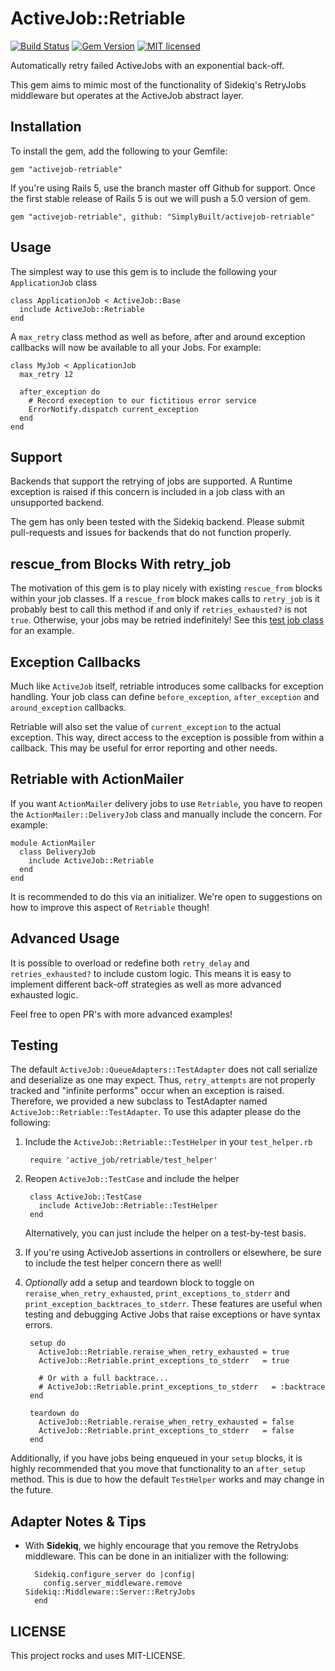 ActiveJob::Retriable
====================

[![Build Status](https://travis-ci.org/SimplyBuilt/activejob-retriable.svg)](https://travis-ci.org/SimplyBuilt/activejob-retriable)
[![Gem Version](https://badge.fury.io/rb/activejob-retriable.svg)](https://rubygems.org/gems/activejob-retriable)
[![MIT licensed](https://img.shields.io/badge/license-MIT-blue.svg)](./LICENSE)

Automatically retry failed ActiveJobs with an exponential back-off.

This gem aims to mimic most of the functionality of Sidekiq's
RetryJobs middleware but operates at the ActiveJob abstract
layer.

## Installation

To install the gem, add the following to your Gemfile:

    gem "activejob-retriable"

If you're using Rails 5, use the branch master off Github for support. Once the first stable release of
Rails 5 is out we will push a 5.0 version of gem.

    gem "activejob-retriable", github: "SimplyBuilt/activejob-retriable"

## Usage

The simplest way to use this gem is to include the following your `ApplicationJob` class

    class ApplicationJob < ActiveJob::Base
      include ActiveJob::Retriable
    end

A `max_retry` class method as well as before, after and around exception callbacks
will now be available to all your Jobs. For example:

    class MyJob < ApplicationJob
      max_retry 12

      after_exception do
        # Record exeception to our fictitious error service
        ErrorNotify.dispatch current_exception
      end
    end

## Support

Backends that support the retrying of jobs are supported. A Runtime
exception is raised if this concern is included in a job class
with an unsupported backend.

The gem has only been tested with the Sidekiq backend. Please submit
pull-requests and issues for backends that do not function properly.

## rescue_from Blocks With retry_job

The motivation of this gem is to play nicely with existing `rescue_from`
blocks within your job classes. If a `rescue_from` block makes calls to
`retry_job` is it probably best to call this method if and only if
`retries_exhausted?` is not `true`. Otherwise, your jobs may be retried
indefinitely! See this [test job
class](https://github.com/SimplyBuilt/activejob-retriable/blob/master/test/dummy/app/jobs/rescue_job.rb#L8)
for an example.

## Exception Callbacks

Much like `ActiveJob` itself, retriable introduces some callbacks for
exception handling. Your job class can define `before_exception`,
`after_exception` and `around_exception` callbacks.

Retriable will also set the value of `current_exception` to the actual
exception. This way, direct access to the exception is possible from
within a callback. This may be useful for error reporting and other
needs.

## Retriable with ActionMailer

If you want `ActionMailer` delivery jobs to use `Retriable`, you have to
reopen the `ActionMailer::DeliveryJob` class and manually include the
concern. For example:

    module ActionMailer
      class DeliveryJob
        include ActiveJob::Retriable
      end
    end

It is recommended to do this via an initializer. We're open to
suggestions on how to improve this aspect of `Retriable` though!

## Advanced Usage

It is possible to overload or redefine both `retry_delay` and
`retries_exhausted?` to include custom logic. This means it is easy to
implement different back-off strategies as well as more advanced
exhausted logic.

Feel free to open PR's with more advanced examples!

## Testing

The default `ActiveJob::QueueAdapters::TestAdapter` does not call
serialize and deserialize as one may expect. Thus, `retry_attempts` are
not properly tracked and "infinite performs" occur when an exception is
raised. Therefore, we provided a new subclass to TestAdapter named
`ActiveJob::Retriable::TestAdapter`. To use this adapter please do the
following:

1. Include the `ActiveJob::Retriable::TestHelper` in your `test_helper.rb`

        require 'active_job/retriable/test_helper'

2. Reopen `ActiveJob::TestCase` and include the helper

        class ActiveJob::TestCase
          include ActiveJob::Retriable::TestHelper
        end

   Alternatively, you can just include the helper on a test-by-test
basis.

3. If you're using ActiveJob assertions in controllers or elsewhere, be
   sure to include the test helper concern there as well!

4. *Optionally* add a setup and teardown block to toggle on
   `reraise_when_retry_exhausted`, `print_exceptions_to_stderr` and
`print_exception_backtraces_to_stderr`. These features are useful when
testing and debugging Active Jobs that raise exceptions or have syntax
errors.

        setup do
          ActiveJob::Retriable.reraise_when_retry_exhausted = true
          ActiveJob::Retriable.print_exceptions_to_stderr   = true

          # Or with a full backtrace...
          # ActiveJob::Retriable.print_exceptions_to_stderr   = :backtrace
        end

        teardown do
          ActiveJob::Retriable.reraise_when_retry_exhausted = false
          ActiveJob::Retriable.print_exceptions_to_stderr   = false
        end

Additionally, if you have jobs being enqueued in your `setup` blocks, it
is highly recommended that you move that functionality to an
`after_setup` method. This is due to how the default `TestHelper` works
and may change in the future.

## Adapter Notes & Tips

- With **Sidekiq**, we highly encourage that you remove the RetryJobs
  middleware. This can be done in an initializer with the following:

        Sidekiq.configure_server do |config|
          config.server_middleware.remove Sidekiq::Middleware::Server::RetryJobs
        end


## LICENSE

This project rocks and uses MIT-LICENSE.
